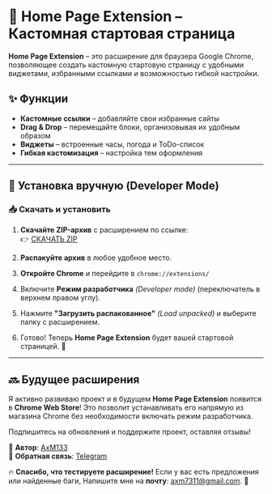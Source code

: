 # 🏡 Home Page Extension – Кастомная стартовая страница

**Home Page Extension** – это расширение для браузера Google Chrome, позволяющее создать кастомную стартовую страницу с удобными виджетами, избранными ссылками и возможностью гибкой настройки.

## ✨ Функции
- **Кастомные ссылки** – добавляйте свои избранные сайты
- **Drag & Drop** – перемещайте блоки, организовывая их удобным образом
- **Виджеты** – встроенные часы, погода и ToDo-список
- **Гибкая кастомизация** – настройка тем оформления

---

## 🔧 Установка вручную (Developer Mode)
### 📥 **Скачать и установить**
1. **Скачайте ZIP-архив** с расширением по ссылке:  
   👉 [СКАЧАТЬ ZIP](https://github.com/AxM133/Home-Page/releases/download/v1.0.0/build.zip)
   
2. **Распакуйте архив** в любое удобное место.

3. **Откройте Chrome** и перейдите в `chrome://extensions/`

4. Включите **Режим разработчика** *(Developer mode)* (переключатель в верхнем правом углу).

5. Нажмите **"Загрузить распакованное"** *(Load unpacked)* и выберите папку с расширением.

6. Готово! Теперь **Home Page Extension** будет вашей стартовой страницей. 🚀

---

## 🔜 Будущее расширения
Я активно развиваю проект и в будущем **Home Page Extension** появится в **Chrome Web Store**! Это позволит устанавливать его напрямую из магазина Chrome без необходимости включать режим разработчика.

Подпишитесь на обновления и поддержите проект, оставляя отзывы!  

📌 **Автор**: [AxM133](https://github.com/AxM133)  
📌 **Обратная связь**: [Telegram](https://t.me/axm7311)

🔥 **Спасибо, что тестируете расширение!** Если у вас есть предложения или найденные баги, Напишите мне на **почту**: axm7311@gmail.com. 🎯
